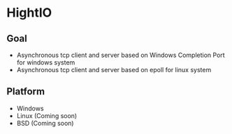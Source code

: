 # HightIO

## Goal

* Asynchronous tcp client and server based on Windows Completion Port for windows system
* Asynchronous tcp client and server based on epoll for linux system

## Platform
* Windows
* Linux (Coming soon)
* BSD (Coming soon)
    
 